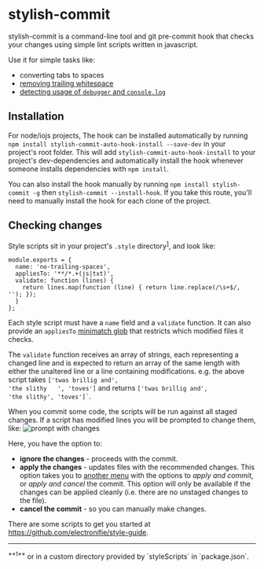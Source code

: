 stylish-commit
==============
stylish-commit is a command-line tool and git pre-commit hook that checks your changes using simple lint scripts 
written in javascript.

Use it for simple tasks like:
 - converting tabs to spaces
 - [removing trailing whitespace](https://github.com/electronifie/style-guide/blob/master/no-trailing-spaces.js)
 - [detecting usage of `debugger` and `console.log`](https://github.com/electronifie/style-guide/blob/master/no-debugger.js)

Installation
------------

For node/iojs projects, The hook can be installed automatically by running `npm install stylish-commit-auto-hook-install --save-dev` 
in your project's root folder. This will add `stylish-commit-auto-hook-install` to your project's dev-dependencies and
automatically install the hook whenever someone installs dependencies with `npm install`.

You can also install the hook manually by running `npm install stylish-commit -g` then `stylish-commit --install-hook`. If
you take this route, you'll need to manually install the hook for each clone of the project.

Checking changes
----------------

Style scripts sit in your project's `.style` directory<sup>[1](#alternative-dir)</sup>, and look like:

    module.exports = {
      name: 'no-trailing-spaces',
      appliesTo: '**/*.+(js|txt)',
      validate: function (lines) {
        return lines.map(function (line) { return line.replace(/\s+$/, ''); });
      }
    };

Each style script must have a `name` field and a `validate` function. It can also provide an `appliesTo`
[minimatch glob](https://github.com/isaacs/minimatch) that restricts which modified files it checks.

The `validate` function receives an array of strings, each representing a changed line and is expected to 
return an array of the same length with either the unaltered line or a line containing modifications. 
e.g. the above script takes  <code>['twas brillig and', 'the slithy	&nbsp;	', 'toves']</code> and returns 
<code>['twas brillig and', 'the slithy', 'toves']`</code>.

When you commit some code, the scripts will be run against all staged changes. If a script has modified 
lines you will be prompted to change them, like:
![prompt with changes](http://f.cl.ly/items/1R303o1t1R2j3r2g0m0L/2015-07-07%20at%2010.55%20PM.png)

Here, you have the option to:
 - **ignore the changes** - proceeds with the commit.
 - **apply the changes** - updates files with the recommended changes. This option takes you to 
   [another menu](http://f.cl.ly/items/373x3U3A2s1s090j0V0v/2015-07-07%20at%2010.56%20PM.png) with the 
   options to *apply and commit*, or *apply and cancel* the commit. This option will only be available if the 
   changes can be applied cleanly (i.e. there are no unstaged changes to the file).
 - **cancel the commit** - so you can manually make changes.

There are some scripts to get you started at https://github.com/electronifie/style-guide.

<hr>
<sup id="alternative-dir">**1**</sup> or in a custom directory provided by `styleScripts` in `package.json`.
